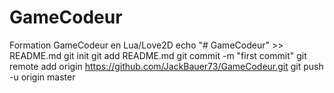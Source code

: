 # GameCodeur
Formation GameCodeur en Lua/Love2D
echo "# GameCodeur" >> README.md
git init
git add README.md
git commit -m "first commit"
git remote add origin https://github.com/JackBauer73/GameCodeur.git
git push -u origin master
